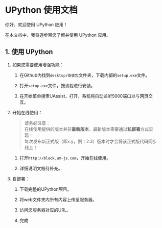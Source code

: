 # UPython 使用文档

你好，欢迎使用 UPython 应用！

在本文档中，我将逐步带您了解并使用 UPython 应用。

## 1. 使用 UPython
1. 如果您需要使用增强功能：

    1. 在Github内找到`desktop/安装包`文件夹，下载内部的`setup.exe`文件。

    2. 打开`setup.exe`文件，按流程进行安装。

    3. 在开始菜单搜索UAssist，打开，系统将自动监听5000端口以与网页交互。

2. 开始在线使用：
    > 请务必注意：<br>
    在线使用提供的版本并非**最新版本**，最新版本需要通过**私部署**方式实现！<br>
    每次发布新正式版（即x.y，例：2.3）版本时才会将该正式版代码同步线上！

    1. 打开`http://block.um-js.com`，开始在线使用。

    2. 详细说明文档待补充。

3. 自部署：
    1. 下载完整的UPython项目。
    
    2. 将web文件夹内所有内容上传至服务器。

    3. 访问您服务器对应的URL。

    4. 完成